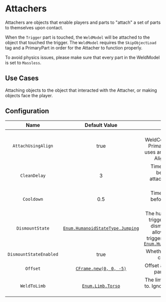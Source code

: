 # Attachers

Attachers are objects that enable players and parts to "attach" a set of parts to themselves upon contact.

When the `Trigger` part is touched, the `WeldModel` will be attached to the object that touched the trigger. The `WeldModel` requires the `SkipObjectLoad` tag and a PrimaryPart in order for the Attacher to function properly.

To avoid physics issues, please make sure that every part in the WeldModel is set to `Massless`.

## Use Cases

Attaching objects to the object that interacted with the Attacher, or making objects face the player.

## Configuration

| Name | Default Value | Description
|:-----:|:-----:|:-----:
| `AttachUsingAlign` | true | If `false`, uses a WeldConstraint to attach the PrimaryPart. Otherwise, it uses an AlignOrientation and AlignPosition object.
| `CleanDelay` | 3 | Time in seconds to wait before cleaning up attachment objects after dismount.
| `Cooldown` | 0.5 | Time in seconds to wait before the Attacher can activate again
| `DismountState` | [`Enum.HumanoidStateType.Jumping`](https://create.roblox.com/docs/reference/engine/enums/HumanoidStateType#Jumping) | The humanoid state that will trigger a dismount. Some dismount states are not allowed, as they never trigger. In those cases, use [`Enum.HumanoidStateType.None`](https://create.roblox.com/docs/reference/engine/enums/HumanoidStateType#None)
| `DismountStateEnabled` | true | Whether the dismount state check is enabled.
| `Offset` | [`CFrame.new(0, 0, -5)`](https://create.roblox.com/docs/reference/engine/datatypes/CFrame) | Offset applied to the primary part when attaching.
| `WeldToLimb` | [`Enum.Limb.Torso`](https://create.roblox.com/docs/reference/engine/enums/Limb#Torso) | The limb to attach the object to. Ignored if the target is not a player.
